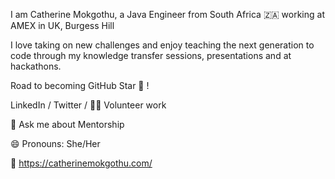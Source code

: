 I am Catherine Mokgothu, a Java Engineer from South Africa 🇿🇦 working at AMEX in UK, Burgess Hill

I love taking on new challenges and enjoy teaching the next generation to code through my knowledge transfer sessions, presentations and at hackathons.

Road to becoming GitHub Star 🌟 !

LinkedIn / Twitter / 👐🏾 Volunteer work

💬 Ask me about Mentorship

😄 Pronouns: She/Her

🔗 https://catherinemokgothu.com/
